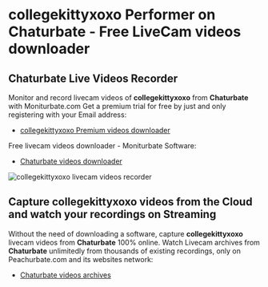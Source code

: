 # collegekittyxoxo Performer on Chaturbate - Free LiveCam videos downloader

## Chaturbate Live Videos Recorder

Monitor and record livecam videos of **collegekittyxoxo** from **Chaturbate** with Moniturbate.com
Get a premium trial for free by just and only registering with your Email address:
* [collegekittyxoxo Premium videos downloader](https://moniturbate.com/request-demo-licence-key.html)

Free livecam videos downloader - Moniturbate Software:
* [Chaturbate videos downloader](https://moniturbate.com/moniturbate-download-software.html)

![collegekittyxoxo livecam videos recorder](https://peachurnet.com/templates/moniturbate-software.png)


## Capture collegekittyxoxo videos from the Cloud and watch your recordings on Streaming

Without the need of downloading a software, capture **collegekittyxoxo** livecam videos from **Chaturbate** 100% online.
Watch Livecam archives from **Chaturbate** unlimitedly from thousands of existing recordings, only on Peachurbate.com and its websites network:
* [Chaturbate videos archives](https://peachurnet.com/)